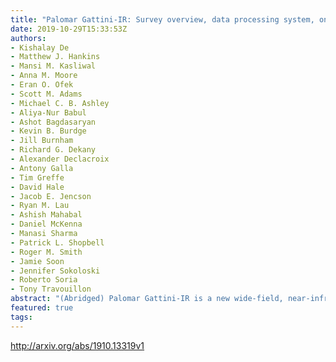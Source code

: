 ```yaml
---
title: "Palomar Gattini-IR: Survey overview, data processing system, on-sky   performance and first results"
date: 2019-10-29T15:33:53Z
authors:
- Kishalay De
- Matthew J. Hankins
- Mansi M. Kasliwal
- Anna M. Moore
- Eran O. Ofek
- Scott M. Adams
- Michael C. B. Ashley
- Aliya-Nur Babul
- Ashot Bagdasaryan
- Kevin B. Burdge
- Jill Burnham
- Richard G. Dekany
- Alexander Declacroix
- Antony Galla
- Tim Greffe
- David Hale
- Jacob E. Jencson
- Ryan M. Lau
- Ashish Mahabal
- Daniel McKenna
- Manasi Sharma
- Patrick L. Shopbell
- Roger M. Smith
- Jamie Soon
- Jennifer Sokoloski
- Roberto Soria
- Tony Travouillon
abstract: "(Abridged) Palomar Gattini-IR is a new wide-field, near-infrared robotic time domain survey operating at Palomar Observatory. Using a 30 cm telescope mounted with a H2RG detector, Gattini-IR achieves a field of view of 25 sq. deg. with a pixel scale of 8.7 arcsec in J-band. Here, we describe the system design, survey operations, data processing system and on-sky performance of Palomar Gattini-IR. As a part of the nominal survey, Gattini-IR scans $approx 7500$ square degrees of the sky every night to a median 5$sigma$ depth of $15.7$ AB mag outside the Galactic plane. The survey covers $approx 15000$ square degrees of the sky visible from Palomar with a median cadence of 2 days. A real-time data processing system produces stacked science images from dithered raw images taken on sky, together with PSF-fit source catalogs and transient candidates identified from subtractions within a median delay of $approx 4$ hours from the time of observation. The calibrated data products achieve an astrometric accuracy (RMS) of $approx 0.7$ arcsec with respect to Gaia DR2 for sources with S/N $> 10$, and better than $approx 0.35$ arcsec for sources brighter than $approx 12$ Vega mag. The photometric accuracy (RMS) achieved in the PSF-fit source catalogs is better than $approx 3$% for sources brighter than $approx 12$ Vega mag, as calibrated against the 2MASS catalog. With a field of view $approx 40times$ larger than any other existing near infrared imaging instrument, Gattini-IR is probing the reddest and dustiest transients in the local universe such as dust obscured supernovae in nearby galaxies, novae behind large columns of extinction within the galaxy, reddened micro-lensing events in the Galactic plane and variability from cool and dust obscured stars. We present results from transients and variables identified since the start of the commissioning period."
featured: true
tags:
---
```

http://arxiv.org/abs/1910.13319v1
